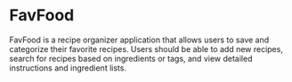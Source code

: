 # FavFood
FavFood is a recipe organizer application that allows users to save and categorize their favorite recipes. Users should be able to add new recipes, search for recipes based on ingredients or tags, and view detailed instructions and ingredient lists. 
